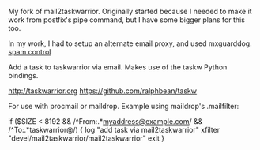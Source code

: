 My fork of mail2taskwarrior.  Originally started because I needed to make it work from postfix's pipe command, but I have some bigger plans for this too.

In my work, I had to setup an alternate email proxy, and used mxguarddog.
[spam control](http://mxguarddog.com/)

Add a task to taskwarrior via email. Makes use of the taskw Python bindings.

 http://taskwarrior.org
 https://github.com/ralphbean/taskw

For use with procmail or maildrop. Example using maildrop's .mailfilter:


  if ($SIZE < 8192 && /^From:.*myaddress@example.com/ && /^To:.*taskwarrior@/)
  {
    log "add task via mail2taskwarrior"
    xfilter "devel/mail2taskwarrior/mail2taskwarrior"
    exit
  }
